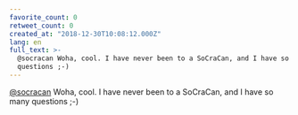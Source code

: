 ```yaml
---
favorite_count: 0
retweet_count: 0
created_at: "2018-12-30T10:08:12.000Z"
lang: en
full_text: >-
  @socracan Woha, cool. I have never been to a SoCraCan, and I have so many
  questions ;-)
---
```


[@socracan](https://twitter.com/socracan) Woha, cool. I have never been to a
SoCraCan, and I have so many questions ;-)
